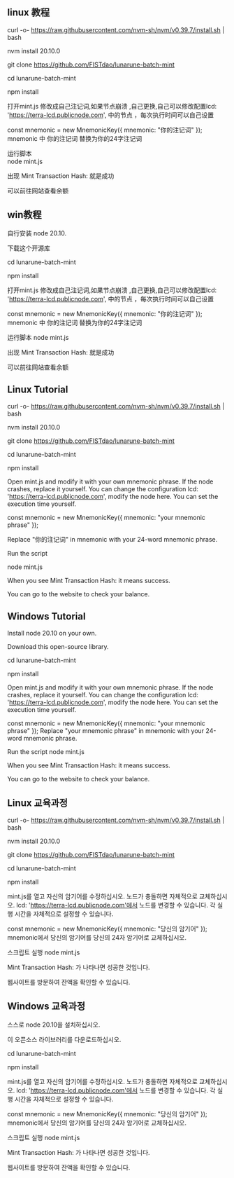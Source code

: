 linux 教程
---------------------------------------------------------------
				
curl -o- https://raw.githubusercontent.com/nvm-sh/nvm/v0.39.7/install.sh | bash
				
nvm install 20.10.0

git clone https://github.com/FISTdao/lunarune-batch-mint
				
cd lunarune-batch-mint 
				
npm install
				
打开mint.js 修改成自己注记词,如果节点崩溃 ,自己更换,自己可以修改配置lcd: 'https://terra-lcd.publicnode.com',  中的节点 ，每次执行时间可以自己设置

const mnemonic = new MnemonicKey({
    mnemonic: "你的注记词"
});
mnemonic 中 你的注记词 替换为你的24字注记词
				
运行脚本				
node mint.js
				
出现 Mint Transaction Hash:  就是成功
				
可以前往网站查看余额		


win教程
-----------------------------------------------------------------

自行安装 node 20.10.

下载这个开源库

cd lunarune-batch-mint

npm install

打开mint.js 修改成自己注记词,如果节点崩溃 ,自己更换,自己可以修改配置lcd: 'https://terra-lcd.publicnode.com', 中的节点 ，每次执行时间可以自己设置

const mnemonic = new MnemonicKey({
    mnemonic: "你的注记词"
});
mnemonic 中 你的注记词 替换为你的24字注记词

运行脚本 node mint.js

出现 Mint Transaction Hash: 就是成功

可以前往网站查看余额

Linux Tutorial
---------------------------------------------------------------------------

curl -o- https://raw.githubusercontent.com/nvm-sh/nvm/v0.39.7/install.sh | bash

nvm install 20.10.0

git clone https://github.com/FISTdao/lunarune-batch-mint

cd lunarune-batch-mint

npm install

Open mint.js and modify it with your own mnemonic phrase. If the node crashes, replace it yourself. You can change the configuration lcd: 'https://terra-lcd.publicnode.com', modify the node here. You can set the execution time yourself.

const mnemonic = new MnemonicKey({
    mnemonic: "your mnemonic phrase"
});

Replace "你的注记词" in mnemonic with your 24-word mnemonic phrase.

Run the script

node mint.js

When you see Mint Transaction Hash: it means success.

You can go to the website to check your balance.


Windows Tutorial
----------------------------------------------------------
Install node 20.10 on your own.

Download this open-source library.

cd lunarune-batch-mint

npm install

Open mint.js and modify it with your own mnemonic phrase. If the node crashes, replace it yourself. You can change the configuration lcd: 'https://terra-lcd.publicnode.com', modify the node here. You can set the execution time yourself.

const mnemonic = new MnemonicKey({
    mnemonic: "your mnemonic phrase"
});
Replace "your mnemonic phrase" in mnemonic with your 24-word mnemonic phrase.

Run the script node mint.js

When you see Mint Transaction Hash: it means success.

You can go to the website to check your balance.

Linux 교육과정
-----------------------------------------------------------------
curl -o- https://raw.githubusercontent.com/nvm-sh/nvm/v0.39.7/install.sh | bash

nvm install 20.10.0

git clone https://github.com/FISTdao/lunarune-batch-mint

cd lunarune-batch-mint

npm install

mint.js를 열고 자신의 암기어를 수정하십시오. 노드가 충돌하면 자체적으로 교체하십시오. lcd: 'https://terra-lcd.publicnode.com'에서 노드를 변경할 수 있습니다. 각 실행 시간을 자체적으로 설정할 수 있습니다.

const mnemonic = new MnemonicKey({ mnemonic: "당신의 암기어" }); mnemonic에서 당신의 암기어를 당신의 24자 암기어로 교체하십시오.

스크립트 실행 node mint.js

Mint Transaction Hash: 가 나타나면 성공한 것입니다.

웹사이트를 방문하여 잔액을 확인할 수 있습니다.

Windows 교육과정
-------------------------------------------------------------------

스스로 node 20.10을 설치하십시오.

이 오픈소스 라이브러리를 다운로드하십시오.

cd lunarune-batch-mint

npm install

mint.js를 열고 자신의 암기어를 수정하십시오. 노드가 충돌하면 자체적으로 교체하십시오. lcd: 'https://terra-lcd.publicnode.com'에서 노드를 변경할 수 있습니다. 각 실행 시간을 자체적으로 설정할 수 있습니다.

const mnemonic = new MnemonicKey({ mnemonic: "당신의 암기어" }); mnemonic에서 당신의 암기어를 당신의 24자 암기어로 교체하십시오.

스크립트 실행 node mint.js

Mint Transaction Hash: 가 나타나면 성공한 것입니다.

웹사이트를 방문하여 잔액을 확인할 수 있습니다.





